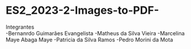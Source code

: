 # ES2_2023-2-Images-to-PDF-

Integrantes<br>
-Bernanrdo Guimarães Evangelista
-Matheus da Silva Vieira
-Marcelina Maye Abaga Maye
-Patricia da Silva Ramos
-Pedro Morini da Mota
